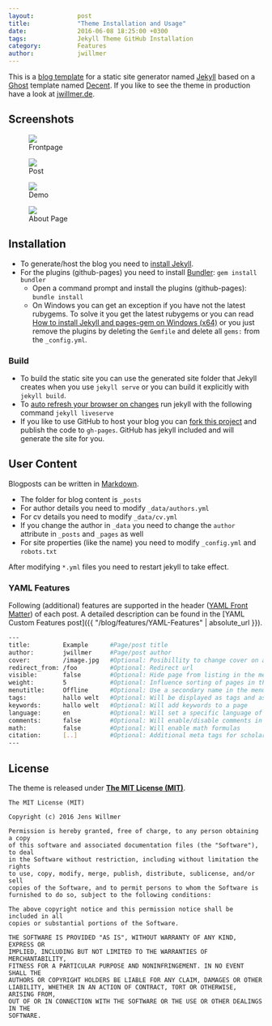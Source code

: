 ```yaml
---
layout:            post
title:             "Theme Installation and Usage"
date:              2016-06-08 18:25:00 +0300
tags:              Jekyll Theme GitHub Installation 
category:          Features
author:            jwillmer
---
```

This is a [blog template](https://github.com/jwillmer/jekyllDecent) for a static site generator named [Jekyll](https://jekyllrb.com/docs/home/) based on a [Ghost](https://ghost.org) template named [Decent](https://github.com/serenader2014/decent). 
If you like to see the theme in production have a look at [jwillmer.de](http://jwillmer.de).


## Screenshots

<div class="album">

<figure>
<img src="{{ "/media/img/2016-06-08-Readme-front-page-previewe.jpg" | absolute_url }}" />
<figcaption>Frontpage</figcaption>
</figure>

<figure>
<img src="{{ "/media/img/2016-06-08-Readme-post-preview.jpg" | absolute_url }}" />
<figcaption>Post</figcaption>
</figure>

<figure>
<img src="{{ "/media/img/2016-06-08-Readme-content-preview.jpg" | absolute_url }}" />
<figcaption>Demo</figcaption>
</figure>

<figure>
<img src="{{ "/media/img/2016-06-08-Readme-about-preview.jpg" | absolute_url }}" />
<figcaption>About Page</figcaption>
</figure>

</div>


## Installation

- To generate/host the blog you need to [install Jekyll](https://jekyllrb.com/docs/installation/). 
- For the plugins (github-pages) you need to install [Bundler](http://bundler.io/): `gem install bundler`
   - Open a command prompt and install the plugins (github-pages): `bundle install`
   - On Windows you can get an exception if you have not the latest rubygems. To solve it you get the latest rubygems or you can read [How to install Jekyll and pages-gem on Windows (x64)](http://jwillmer.de/blog/tutorial/how-to-install-jekyll-and-pages-gem-on-windows-10-x46) or you just remove the plugins by deleting the `Gemfile` and delete all `gems:` from the `_config.yml`. 

### Build

- To build the static site you can use the generated site folder that Jekyll creates when you use `jekyll serve` or you can build it explicitly with `jekyll build`.
- To [auto refresh your browser on changes](https://github.com/awood/hawkins) run jekyll with the following command `jekyll liveserve`
- If you like to use GitHub to host your blog you can [fork this project](https://github.com/jwillmer/jekyllDecent) and publish the code to `gh-pages`. GitHub has jekyll included and will generate the site for you.


## User Content

Blogposts can be written in [Markdown](https://de.wikipedia.org/wiki/Markdown). 

- The folder for blog content is `_posts`
- For author details you need to modify `_data/authors.yml`
- For cv details you need to modify `_data/cv.yml` 
- If you change the author in `_data` you need to change the `author` attribute in `_posts` and `_pages` as well 
- For site properties (like the name) you need to modify `_config.yml` and `robots.txt`

After modifying `*.yml` files you need to restart jekyll to take effect.

### YAML Features

Following (additional) features are supported in the header ([YAML Front Matter](https://jekyllrb.com/docs/frontmatter/)) of each post. A detailed description can be found in the [YAML Custom Features post]({{ "/blog/features/YAML-Features" | absolute_url }}).

```bash
---
title:         Example      #Page/post title
author:        jwillmer     #Page/post author
cover:         /image.jpg   #Optional: Posibillity to change cover on a post/page
redirect_from: /foo         #Optional: Redirect url
visible:       false        #Optional: Hide page from listing in the menu.
weight:        5            #Optional: Influence sorting of pages in the menu
menutitle:     Offline      #Optional: Use a secondary name in the menu/post list
tags:          hallo welt   #Optional: Will be displayed as tags and as keywords in posts
keywords:      hallo welt   #Optional: Will add keywords to a page
language:      en           #Optional: Will set a specific language of the page
comments:      false        #Optional: Will enable/disable comments in your post 
math:          false        #Optional: Will enable math formulas
citation:      [..]         #Optional: Additional meta tags for scholar articles
---
```

## License

The theme is released under **[The MIT License (MIT)](https://github.com/jwillmer/jekyllDecent/blob/gh-pages/LICENSE)**.

    The MIT License (MIT)

    Copyright (c) 2016 Jens Willmer

    Permission is hereby granted, free of charge, to any person obtaining a copy
    of this software and associated documentation files (the "Software"), to deal
    in the Software without restriction, including without limitation the rights
    to use, copy, modify, merge, publish, distribute, sublicense, and/or sell
    copies of the Software, and to permit persons to whom the Software is
    furnished to do so, subject to the following conditions:
    
    The above copyright notice and this permission notice shall be included in all
    copies or substantial portions of the Software.
    
    THE SOFTWARE IS PROVIDED "AS IS", WITHOUT WARRANTY OF ANY KIND, EXPRESS OR
    IMPLIED, INCLUDING BUT NOT LIMITED TO THE WARRANTIES OF MERCHANTABILITY,
    FITNESS FOR A PARTICULAR PURPOSE AND NONINFRINGEMENT. IN NO EVENT SHALL THE
    AUTHORS OR COPYRIGHT HOLDERS BE LIABLE FOR ANY CLAIM, DAMAGES OR OTHER
    LIABILITY, WHETHER IN AN ACTION OF CONTRACT, TORT OR OTHERWISE, ARISING FROM,
    OUT OF OR IN CONNECTION WITH THE SOFTWARE OR THE USE OR OTHER DEALINGS IN THE
    SOFTWARE.    
